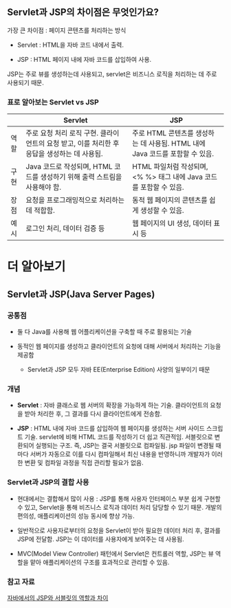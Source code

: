 ## Servlet과 JSP의 차이점은 무엇인가요?

가장 큰 차이점 : 페이지 콘텐츠를 처리하는 방식

- Servlet : HTML을 자바 코드 내에서 출력.

- JSP : HTML 페이지 내에 자바 코드를 삽입하여 사용.

JSP는 주로 뷰를 생성하는데 사용되고, servlet은 비즈니스 로직을 처리하는 데 주로 사용되기 때문.

### 표로 알아보는 Servlet vs JSP

|      | Servlet                                                                                     | JSP                                                                          |
| ---- | ------------------------------------------------------------------------------------------- | ---------------------------------------------------------------------------- |
| 역할 | 주로 요청 처리 로직 구현. 클라이언트의 요청 받고, 이를 처리한 후 응답을 생성하는 데 사용됨. | 주로 HTML 콘텐츠를 생성하는 데 사용됨. HTML 내에 Java 코드를 포함할 수 있음. |
| 구현 | Java 코드로 작성되며, HTML 코드를 생성하기 위해 출력 스트림을 사용해야 함.                  | HTML 파일처럼 작성되며, <% %> 태그 내에 Java 코드를 포함할 수 있음.          |
| 장점 | 요청을 프로그래밍적으로 처리하는 데 적합함.                                                 | 동적 웹 페이지의 콘텐츠를 쉽게 생성할 수 있음.                               |
| 예시 | 로그인 처리, 데이터 검증 등                                                                 | 웹 페이지의 UI 생성, 데이터 표시 등                                          |

# 더 알아보기

## Servlet과 JSP(Java Server Pages)

### 공통점

- 둘 다 Java를 사용해 웹 어플리케이션을 구축할 때 주로 활용되는 기술

- 동적인 웹 페이지를 생성하고 클라이언트의 요청에 대해 서버에서 처리하는 기능을 제공함

  - Servlet과 JSP 모두 자바 EE(Enterprise Edition) 사양의 일부이기 때문

### 개념

- **Servlet** : 자바 클래스로 웹 서버의 확장을 가능하게 하는 기술. 클라이언트의 요청을 받아 처리한 후, 그 결과를 다시 클라이언트에게 전송함.

- **JSP** : HTML 내에 자바 코드를 삽입하여 웹 페이지를 생성하는 서버 사이드 스크립트 기술. servlet에 비해 HTML 코드를 작성하기 더 쉽고 직관적임. 서블릿으로 변환되어 실행되는 구조. 즉, JSP는 결국 서블릿으로 컴파일됨. jsp 파일이 변경될 때마다 서버가 자동으로 이를 다시 컴파일해서 최신 내용을 반영하니까 개발자가 이러한 변환 및 컴파일 과정을 직접 관리할 필요가 없음.

### Servlet과 JSP의 결합 사용

- 현대에서는 결합해서 많이 사용 : JSP를 통해 사용자 인터페이스 부분 쉽게 구현할 수 있고, Servlet을 통해 비즈니스 로직과 데이터 처리 담당할 수 있기 때문. 개발의 편의성, 애플리케이션의 성능 동시에 향상 가능.

- 일반적으로 사용자로부터의 요청을 Servlet이 받아 필요한 데이터 처리 후, 결과를 JSP에 전달함. JSP는 이 데이터를 사용자에게 보여주는 데 사용됨.
- MVC(Model View Controller) 패턴에서 Servlet은 컨트롤러 역할, JSP는 뷰 역할을 맡아 애플리케이션의 구조를 효과적으로 관리할 수 있음.

### 참고 자료

[자바에서의 JSP와 서블릿의 역할과 차이](https://f-lab.kr/insight/jsp-and-servlet-in-java)
